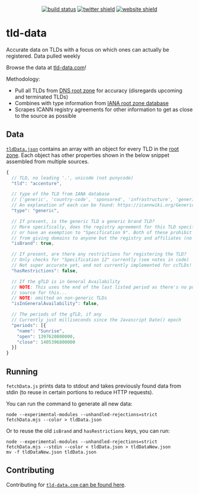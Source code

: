 <p align="center">
    <a href="https://github.com/Cobertos/tld-data/actions" target="_blank"><img alt="build status" src="https://github.com/Cobertos/tld-data/workflows/Fetch%20Data/badge.svg"></a>
    <a href="https://twitter.com/cobertos" target="_blank"><img alt="twitter shield" src="https://img.shields.io/badge/twitter-%40cobertos-0084b4.svg"></a>
    <a href="https://cobertos.com" target="_blank"><img alt="website shield" src="https://img.shields.io/badge/website-cobertos.com-888888.svg"></a>
</p>

# tld-data

Accurate data on TLDs with a focus on which ones can actually be registered. Data pulled weekly

Browse the data at [tld-data.com](https://tld-data.com)!

Methodology:

* Pull all TLDs from [DNS root zone](http://www.internic.net/domain/root.zone) for accuracy (disregards upcoming and terminated TLDs)
* Combines with type information from [IANA root zone database](https://www.iana.org/domains/root/db)
* Scrapes ICANN registry agreements for other information to get as close to the source as possible

## Data

[`tldData.json`](tldData.json) contains an array with an object for every TLD in the [root zone](http://www.internic.net/domain/root.zone). Each object has other properties shown in the below snippet assembled from multiple sources.

```javascript
{
  // TLD, no leading '.', unicode (not punycode)
  "tld": "accenture",

  // type of the TLD from IANA database
  // ['generic', 'country-code', 'sponsored', 'infrastructure', 'generic-restricted', 'test']
  // An explanation of each can be found: https://icannwiki.org/Generic_top-level_domain
  "type": "generic",

  // If present, is the generic TLD a generic brand TLD?
  // More specifically, does the registry agreement for this TLD specify "Specification 13"
  // or have an exemption to "Specification 9". Both of these prohibit the registry
  // from giving domains to anyone but the registry and affiliates (no third parties).
  "isBrand": true,

  // If present, are there any restrictions for registering the TLD?
  // Only checks for "Specification 12" currently (see notes in code)
  // Not super accurate yet, and not currently implemented for ccTLDs!
  "hasRestrictions": false,

  // If the gTLD is in General Availability
  // NOTE: This uses the end of the last listed period as there's no public data
  // source for this...
  // NOTE: omitted on non-generic TLDs
  "isInGeneralAvailability": false,

  // The periods of the gTLD, if any
  // Currently just milliseconds since the Javascript Date() epoch
  "periods": [{
    "name": "Sunrise",
    "open": 1397620800000,
    "close": 1405396800000
  }]
}
```

## Running

`fetchData.js` prints data to stdout and takes previously found data from stdin (to reuse in certain portions to reduce HTTP requests).

You can run the command to generate all new data:

`node --experimental-modules --unhandled-rejections=strict fetchData.mjs --color > tldData.json`

Or to reuse the old `isBrand` and `hasRestrictions` keys, you can run:

```
node --experimental-modules --unhandled-rejections=strict fetchData.mjs --stdin --color < tldData.json > tldDataNew.json
mv -f tldDataNew.json tldData.json
```

## Contributing

Contributing for [`tld-data.com` can be found here](https://github.com/Cobertos/tld-data.com).